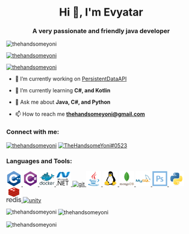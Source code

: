 <h1 align="center">Hi 👋, I'm Evyatar</h1>
<h3 align="center">A very passionate and friendly java developer</h3>

<p align="left"> <img src="https://komarev.com/ghpvc/?username=thehandsomeyoni&label=Profile%20views&color=0e75b6&style=flat" alt="thehandsomeyoni" /> </p>

<p align="left"> <a href="https://github.com/ryo-ma/github-profile-trophy"><img src="https://github-profile-trophy.vercel.app/?username=thehandsomeyoni" alt="thehandsomeyoni" /></a> </p>

<p align="left"> <a href="https://twitter.com/thehandsomeyoni" target="blank"><img src="https://img.shields.io/twitter/follow/thehandsomeyoni?logo=twitter&style=for-the-badge" alt="thehandsomeyoni" /></a> </p>

- 🔭 I’m currently working on [PersistentDataAPI](https://github.com/TheHandsomeYoni/PersistentDataAPI)

- 🌱 I’m currently learning **C#, and Kotlin**

- 💬 Ask me about **Java, C#, and Python**

- 📫 How to reach me **thehandsomeyoni@gmail.com**

<h3 align="left">Connect with me:</h3>
<p align="left">
<a href="https://twitter.com/thehandsomeyoni" target="blank"><img align="center" src="https://raw.githubusercontent.com/rahuldkjain/github-profile-readme-generator/master/src/images/icons/Social/twitter.svg" alt="thehandsomeyoni" height="30" width="40" /></a>
<a href="https://discord.gg/TheHandsomeYoni#0523" target="blank"><img align="center" src="https://raw.githubusercontent.com/rahuldkjain/github-profile-readme-generator/master/src/images/icons/Social/discord.svg" alt="TheHandsomeYoni#0523" height="30" width="40" /></a>
</p>

<h3 align="left">Languages and Tools:</h3>
<p align="left"> <a href="https://www.w3schools.com/cpp/" target="_blank" rel="noreferrer"> <img src="https://raw.githubusercontent.com/devicons/devicon/master/icons/cplusplus/cplusplus-original.svg" alt="cplusplus" width="40" height="40"/> </a> <a href="https://www.w3schools.com/cs/" target="_blank" rel="noreferrer"> <img src="https://raw.githubusercontent.com/devicons/devicon/master/icons/csharp/csharp-original.svg" alt="csharp" width="40" height="40"/> </a> <a href="https://www.docker.com/" target="_blank" rel="noreferrer"> <img src="https://raw.githubusercontent.com/devicons/devicon/master/icons/docker/docker-original-wordmark.svg" alt="docker" width="40" height="40"/> </a> <a href="https://dotnet.microsoft.com/" target="_blank" rel="noreferrer"> <img src="https://raw.githubusercontent.com/devicons/devicon/master/icons/dot-net/dot-net-original-wordmark.svg" alt="dotnet" width="40" height="40"/> </a> <a href="https://git-scm.com/" target="_blank" rel="noreferrer"> <img src="https://www.vectorlogo.zone/logos/git-scm/git-scm-icon.svg" alt="git" width="40" height="40"/> </a> <a href="https://www.java.com" target="_blank" rel="noreferrer"> <img src="https://raw.githubusercontent.com/devicons/devicon/master/icons/java/java-original.svg" alt="java" width="40" height="40"/> </a> <a href="https://www.linux.org/" target="_blank" rel="noreferrer"> <img src="https://raw.githubusercontent.com/devicons/devicon/master/icons/linux/linux-original.svg" alt="linux" width="40" height="40"/> </a> <a href="https://www.mongodb.com/" target="_blank" rel="noreferrer"> <img src="https://raw.githubusercontent.com/devicons/devicon/master/icons/mongodb/mongodb-original-wordmark.svg" alt="mongodb" width="40" height="40"/> </a> <a href="https://www.mysql.com/" target="_blank" rel="noreferrer"> <img src="https://raw.githubusercontent.com/devicons/devicon/master/icons/mysql/mysql-original-wordmark.svg" alt="mysql" width="40" height="40"/> </a> <a href="https://www.photoshop.com/en" target="_blank" rel="noreferrer"> <img src="https://raw.githubusercontent.com/devicons/devicon/master/icons/photoshop/photoshop-line.svg" alt="photoshop" width="40" height="40"/> </a> <a href="https://www.python.org" target="_blank" rel="noreferrer"> <img src="https://raw.githubusercontent.com/devicons/devicon/master/icons/python/python-original.svg" alt="python" width="40" height="40"/> </a> <a href="https://redis.io" target="_blank" rel="noreferrer"> <img src="https://raw.githubusercontent.com/devicons/devicon/master/icons/redis/redis-original-wordmark.svg" alt="redis" width="40" height="40"/> </a> <a href="https://unity.com/" target="_blank" rel="noreferrer"> <img src="https://www.vectorlogo.zone/logos/unity3d/unity3d-icon.svg" alt="unity" width="40" height="40"/> </a> </p>

<p><img align="left" src="https://github-readme-stats.vercel.app/api/top-langs?username=thehandsomeyoni&show_icons=true&locale=en&layout=compact" alt="thehandsomeyoni" /></p>

<p>&nbsp;<img align="center" src="https://github-readme-stats.vercel.app/api?username=thehandsomeyoni&show_icons=true&locale=en" alt="thehandsomeyoni" /></p>

<p><img align="center" src="https://github-readme-streak-stats.herokuapp.com/?user=thehandsomeyoni&" alt="thehandsomeyoni" /></p>
